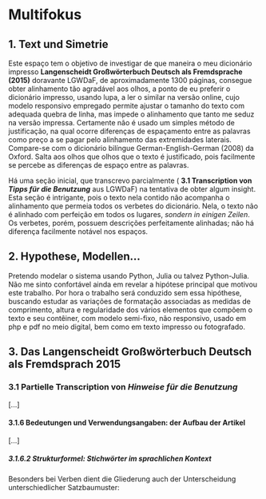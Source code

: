 # Multifokus 
## 1. Text und Simetrie
Este espaço tem o objetivo de investigar de que maneira o meu dicionário impresso **Langenscheidt Großwörterbuch Deutsch als Fremdsprache (2015)** doravante <abbr>LGWDaF</abbr>, de aproximadamente 1300 páginas, consegue obter alinhamento tão agradável aos olhos, a ponto de eu preferir o dicionário impresso, usando lupa, a ler o similar na versão online, cujo modelo responsivo empregado permite ajustar o tamanho do texto com adequada quebra de linha, mas impede o alinhamento que tanto me seduz na versão impressa. Certamente não é usado um simples método de justificação, na qual ocorre diferenças de espaçamento entre as palavras como preço a se pagar pelo alinhamento das extremidades laterais. Compare-se com o dicionário bilíngue German-English-German (2008) da Oxford. Salta aos olhos que olhos que o texto é justificado, pois facilmente se percebe as diferenças de espaço entre as palavras. 

Há uma seção inicial, que transcrevo parcialmente ( **3.1 Transcription von _Tipps für die Benutzung_** aus LGWDaF) na tentativa de obter algum insight. Esta seção é intrigante, pois o texto nela contido não acompanha o alinhamento que permeia todos os verbetes do dicionário. Nela, o texto não é alinhado com perfeição em todos os lugares,  *sondern in einigen Zeilen*. Os verbetes, porém, possuem descrições perfeitamente alinhadas; não há diferença facilmente notável nos espaços.

## 2. Hypothese, Modellen...
Pretendo modelar o sistema usando Python, Julia ou talvez Python-Julia. Não me sinto confortável ainda em revelar a hipótese principal que motivou este trabalho. Por hora o trabalho será conduzido sem essa hipóthese, buscando estudar as variações de formatação associadas as medidas de comprimento, altura e regularidade dos vários elementos que compõem o texto e seu contêiner, com modelo semi-fixo, não responsivo, usado em php e pdf no meio digital, bem como em texto impresso ou fotografado.

## 3. Das Langenscheidt Großwörterbuch Deutsch als Fremdsprach 2015 
### 3.1 Partielle Transcription von _Hinweise für die Benutzung_
[...]
#### 3.1.6 Bedeutungen und Verwendungsangaben: der Aufbau der Artikel
[...]
##### 3.1.6.2 Strukturformel: Stichwörter im sprachlichen Kontext
Besonders bei Verben dient die Gliederung auch der Unterscheidung unterschiedlicher Satzbaumuster:


